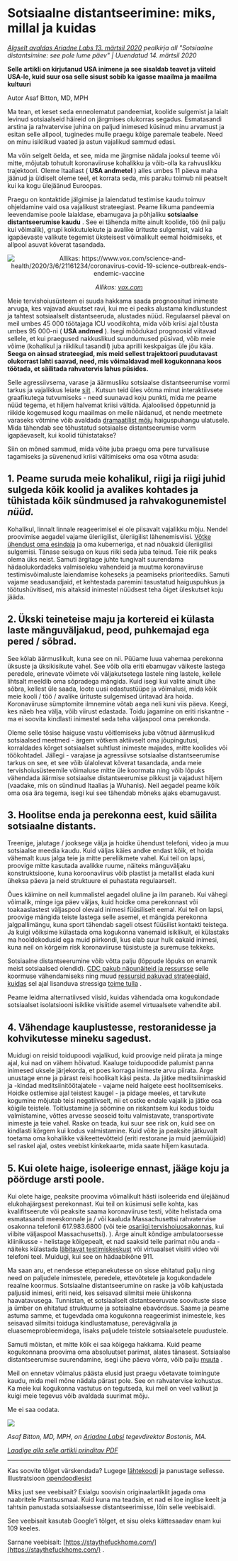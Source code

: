 # Sotsiaalne distantseerimine: miks, millal ja kuidas

_[Algselt avaldas Ariadne Labs 13. märtsil 2020](https://www.ariadnelabs.org/resources/articles/news/social-distancing-this-is-not-a-snow-day) pealkirja all "Sotsiaalne distantsimine: see pole lume päev" | Uuendatud 14. märtsil 2020_

**Selle artikli on kirjutanud USA inimene ja see sisaldab teavet ja viiteid USA-le, kuid suur osa selle sisust sobib ka igasse maailma ja maailma kultuuri**

Autor Asaf Bitton, MD, MPH

Ma tean, et keset seda enneolematut pandeemiat, koolide sulgemist ja laialt levinud sotsiaalseid häireid on järgmises olukorras segadus. Esmatasandi arstina ja rahvatervise juhina on paljud inimesed küsinud minu arvamust ja esitan selle allpool, tuginedes mulle praegu kõige paremale teabele. Need on minu isiklikud vaated ja astun vajalikud sammud edasi.

Ma võin selgelt öelda, et see, mida me järgmise nädala jooksul teeme või mitte, mõjutab tohutult koronaviiruse kohalikku ja võib-olla ka rahvuslikku trajektoori. Oleme Itaaliast ( **USA andmetel** ) alles umbes 11 päeva maha jäänud ja üldiselt oleme teel, et korrata seda, mis paraku toimub nii peatselt kui ka kogu ülejäänud Euroopas.

Praegu on kontaktide jälgimise ja laiendatud testimise kaudu toimuv ohjeldamine vaid osa vajalikust strateegiast. Peame liikuma pandeemia leevendamise poole laialdase, ebamugava ja põhjaliku **sotsiaalse distantseerumise kaudu** . See ei tähenda mitte ainult koolide, töö (nii palju kui võimalik), grupi kokkutulekute ja avalike ürituste sulgemist, vaid ka igapäevaste valikute tegemist üksteisest võimalikult eemal hoidmiseks, et allpool asuvat kõverat tasandada.

<center><img src="/graph.jpeg" alt="Allikas: https://www.vox.com/science-and-health/2020/3/6/21161234/coronavirus-covid-19-science-outbreak-ends-endemic-vaccine"><p><em>Allikas: <a href="https://www.vox.com/science-and-health/2020/3/6/21161234/coronavirus-covid-19-science-outbreak-ends-endemic-vaccine">vox.com</a></em></p></center>

Meie tervishoiusüsteem ei suuda hakkama saada prognoositud inimeste arvuga, kes vajavad akuutset ravi, kui me ei peaks alustama kindlustundest ja tahtest sotsiaalselt distantseeruda, alustades nüüd. Regulaarsel päeval on meil umbes 45 000 töötajaga ICU voodikohta, mida võib kriisi ajal tõusta umbes 95 000-ni ( **USA andmed** ). Isegi mõõdukad prognoosid viitavad sellele, et kui praegused nakkuslikud suundumused püsivad, võib meie võime (kohalikul ja riiklikul tasandil) juba aprilli keskpaigas üle jõu käia. **Seega on ainsad strateegiad, mis meid sellest trajektoori puudutavast olukorrast lahti saavad, need, mis võimaldavad meil kogukonnana koos töötada, et säilitada rahvatervis lahus püsides.**

Selle agressiivsema, varase ja äärmusliku sotsiaalse distantseerumise vormi tarkus ja vajalikkus leiate [siit](https://www.nytimes.com/interactive/2020/03/13/opinion/coronavirus-trump-response.html?action=click&module=Opinion&pgtype=Homepage--) . Kutsun teid üles võtma minut interaktiivsete graafikutega tutvumiseks - need suunavad koju punkti, mida me peame nüüd tegema, et hiljem halvemat kriisi vältida. Ajaloolised õppetunnid ja riikide kogemused kogu maailmas on meile näidanud, et nende meetmete varaseks võtmine võib avaldada [dramaatilist mõju](https://bmcpublichealth.biomedcentral.com/articles/10.1186/s12889-018-5446-1) haiguspuhangu ulatusele. Mida tähendab see tõhustatud sotsiaalse distantseerumise vorm igapäevaselt, kui koolid tühistatakse?

Siin on mõned sammud, mida võite juba praegu oma pere turvalisuse tagamiseks ja süvenenud kriisi vältimiseks oma osa võtma asuda:

## 1\. Peame suruda meie kohalikul, riigi ja riigi juhid sulgeda kõik koolid ja avalikes kohtades ja tühistada kõik sündmused ja rahvakogunemistel _nüüd._

Kohalikul, linnalt linnale reageerimisel ei ole piisavalt vajalikku mõju. Nendel proovimise aegadel vajame üleriigilist, üleriigilist lähenemisviisi. [Võtke ühendust oma esindaja](https://www.house.gov/representatives/find-your-representative) ja oma kuberneriga, et nad nõuaksid üleriigilisi sulgemisi. Tänase seisuga on kuus riiki seda juba teinud. Teie riik peaks olema üks neist. Samuti ärgitage juhte tungivalt suurendama hädaolukordadeks valmisoleku vahendeid ja muutma koronaviiruse testimisvõimaluste laiendamise koheseks ja peamiseks prioriteediks. Samuti vajame seadusandjaid, et kehtestada paremini tasustatud haiguspuhkus ja töötushüvitised, mis aitaksid inimestel nüüdsest teha õiget üleskutset koju jääda.

## 2\. Ükski teineteise maju ja kortereid ei külasta laste mänguväljakud, peod, puhkemajad ega pered / sõbrad.

See kõlab äärmuslikult, kuna see on nii. Püüame luua vahemaa perekonna üksuste ja üksikisikute vahel. See võib olla eriti ebamugav väikeste lastega peredele, erinevate võimete või väljakutsetega lastele ning lastele, kellele lihtsalt meeldib oma sõpradega mängida. Kuid isegi kui valite ainult ühe sõbra, kellest üle saada, loote uusi edastustüüpe ja võimalusi, mida kõik meie kooli / töö / avalike ürituste sulgemised üritavad ära hoida. Koronaviiruse sümptomite ilmnemine võtab aega neli kuni viis päeva. Keegi, kes näeb hea välja, võib viirust edastada. Toidu jagamine on eriti riskantne - ma ei soovita kindlasti inimestel seda teha väljaspool oma perekonda.

Oleme selle tõsise haiguse vastu võitlemiseks juba võtnud äärmuslikud sotsiaalsed meetmed - ärgem võtkem aktiivselt oma jõupingutusi, korraldades kõrget sotsiaalset suhtlust inimeste majades, mitte koolides või töökohtadel. Jällegi - varajase ja agressiivse sotsiaalse distantseerumise tarkus on see, et see võib ülalolevat kõverat tasandada, anda meie tervishoiusüsteemile võimaluse mitte üle koormata ning võib lõpuks vähendada äärmise sotsiaalse distantseerumise pikkust ja vajadust hiljem (vaadake, mis on sündinud Itaalias ja Wuhanis). Neil aegadel peame kõik oma osa ära tegema, isegi kui see tähendab mõneks ajaks ebamugavust.

## 3\. Hoolitse enda ja perekonna eest, kuid säilita sotsiaalne distants.

Treenige, jalutage / jooksege välja ja hoidke ühendust telefoni, video ja muu sotsiaalse meedia kaudu. Kuid väljas käies andke endast kõik, et hoida vähemalt kuus jalga teie ja mitte pereliikmete vahel. Kui teil on lapsi, proovige mitte kasutada avalikke ruume, näiteks mänguväljaku konstruktsioone, kuna koroonaviirus võib plastist ja metallist elada kuni üheksa päeva ja neid struktuure ei puhastata regulaarselt.

Õues käimine on neil kummalistel aegadel oluline ja ilm paraneb. Kui vähegi võimalik, minge iga päev väljas, kuid hoidke oma perekonnast või toakaaslastest väljaspool olevaid inimesi füüsiliselt eemal. Kui teil on lapsi, proovige mängida teiste lastega selle asemel, et mängida perekonna jalgpallimängu, kuna sport tähendab sageli otsest füüsilist kontakti teistega. Ja kuigi võiksime külastada oma kogukonna vanemaid isiklikult, ei külastaks ma hooldekodusid ega muid piirkondi, kus elab suur hulk eakaid inimesi, kuna neil on kõrgeim risk koronaviiruse tüsistuste ja suremuse tekkeks.

Sotsiaalne distantseerumine võib võtta palju (lõppude lõpuks on enamik meist sotsiaalsed olendid). [CDC pakub näpunäiteid ja ressursse](https://www.cdc.gov/coronavirus/2019-ncov/about/coping.html) selle koormuse vähendamiseks ning muud [ressursid pakuvad strateegiaid, kuidas](https://www.verywellmind.com/managing-coronavirus-anxiety-4798909) sel ajal lisanduva stressiga [toime tulla](https://www.verywellmind.com/managing-coronavirus-anxiety-4798909) .

Peame leidma alternatiivsed viisid, kuidas vähendada oma kogukondade sotsiaalset isolatsiooni isiklike visiitide asemel virtuaalsete vahendite abil.

## 4\. Vähendage kauplustesse, restoranidesse ja kohvikutesse mineku sagedust.

Muidugi on reisid toidupoodi vajalikud, kuid proovige neid piirata ja minge ajal, kui nad on vähem hõivatud. Kaaluge toidupoodide palumist panna inimesed uksele järjekorda, et poes korraga inimeste arvu piirata. Ärge unustage enne ja pärast reisi hoolikalt käsi pesta. Ja jätke meditsiinimaskid ja -kindad meditsiinitöötajatele - vajame neid haigete eest hoolitsemiseks. Hoidke ostlemise ajal teistest kaugel - ja pidage meeles, et tarvikute kogumine mõjutab teisi negatiivselt, nii et ostke endale vajalik ja jätke osa kõigile teistele. Toitlustamine ja söömine on riskantsem kui kodus toidu valmistamine, võttes arvesse seoseid toitu valmistavate, transportivate inimeste ja teie vahel. Raske on teada, kui suur see risk on, kuid see on kindlasti kõrgem kui kodus valmistamine. Kuid võite ja peaksite jätkuvalt toetama oma kohalikke väikeettevõtteid (eriti restorane ja muid jaemüüjaid) sel raskel ajal, ostes veebist kinkekaarte, mida saate hiljem kasutada.

## 5\. Kui olete haige, isoleerige ennast, jääge koju ja pöörduge arsti poole.

Kui olete haige, peaksite proovima võimalikult hästi isoleerida end ülejäänud elukohajärgsest perekonnast. Kui teil on küsimusi selle kohta, kas kvalifitseerute või peaksite saama koronaviiruse testi, võite helistada oma esmatasandi meeskonnale ja / või kaaluda Massachusettsi rahvatervise osakonna telefonil 617.983.6800 (või teie [osariigi tervishoiuosakonnas,](https://www.cdc.gov/coronavirus/2019-ncov/downloads/Phone-Numbers_State-and-Local-Health-Departments.pdf) kui viibite väljaspool Massachusettsi). ). Ärge ainult kõndige ambulatoorsesse kliinikusse - helistage kõigepealt, et nad saaksid teile parimat nõu anda - näiteks külastada [läbitavat testimiskeskust](https://www.theverge.com/2020/3/11/21174880/coronavirus-testing-drive-thru-colorado-connecticut-washington) või virtuaalset visiiti video või telefoni teel. Muidugi, kui see on hädaabikõne 911.

Ma saan aru, et nendesse ettepanekutesse on sisse ehitatud palju ning need on paljudele inimestele, peredele, ettevõtetele ja kogukondadele reaalne koormus. Sotsiaalne distantseerumine on raske ja võib kahjustada paljusid inimesi, eriti neid, kes seisavad silmitsi meie ühiskonna haavatavusega. Tunnistan, et sotsiaalselt distantseeruvate soovituste sisse ja ümber on ehitatud struktuurne ja sotsiaalne ebavõrdsus. Saame ja peame astuma samme, et tugevdada oma kogukonna reageerimist inimestele, kes seisavad silmitsi toiduga kindlustamatuse, perevägivalla ja eluasemeprobleemidega, lisaks paljudele teistele sotsiaalsetele puudustele.

Samuti mõistan, et mitte kõik ei saa kõigega hakkama. Kuid peame kogukonnana proovima oma absoluutset parimat, alates tänasest. Sotsiaalse distantseerumise suurendamine, isegi ühe päeva võrra, võib palju [muuta](https://www.ncbi.nlm.nih.gov/pubmed/19400970/) .

Meil on ennetav võimalus päästa elusid just praegu võetavate toimingute kaudu, mida meil mõne nädala pärast pole. See on rahvatervise kohustus. Ka meie kui kogukonna vastutus on tegutseda, kui meil on veel valikut ja kuigi meie tegevus võib avaldada suurimat mõju.

Me ei saa oodata.

![](/signature.png)

_Asaf Bitton, MD, MPH, on [Ariadne Labsi](https://www.ariadnelabs.org) tegevdirektor Bostonis, MA._

_[Laadige alla selle artikli prinditav PDF](https://www.ariadnelabs.org/wp-content/uploads/sites/2/2020/03/Social-Distancing-This-is-Not-a-Snow-Day-Bitton.pdf)_

---

Kas soovite tõlget värskendada? Lugege [lähtekoodi](https://github.com/vvo/istayhome.info) ja panustage sellesse. Illustratsioon [opendoodlesist](https://generator.opendoodles.com/)

Miks just see veebisait? Esialgu soovisin originaalartiklit jagada oma naabritele Prantsusmaal. Kuid kuna ma teadsin, et nad ei loe inglise keelt ja tahtsin panustada sotsiaalsesse distantseerimisse, lõin selle veebisaidi.

See veebisait kasutab Google'i tõlget, et sisu oleks kättesaadav enam kui 109 keeles.

Sarnane veebisait: [https://staythefuckhome.com/](https://staythefuckhome.com/) .